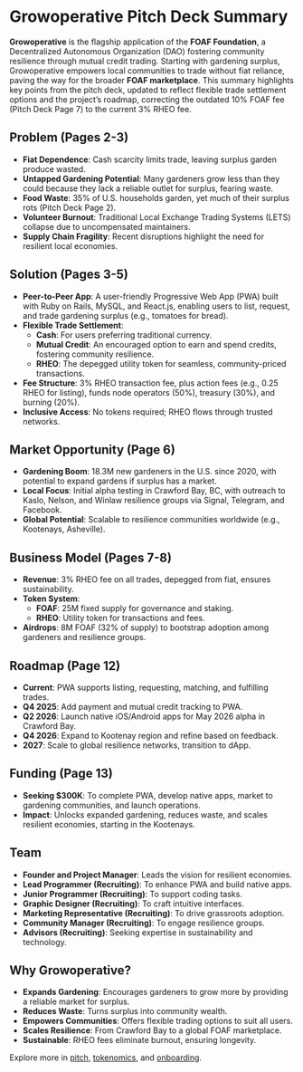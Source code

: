 # Growoperative Pitch Deck Summary

**Growoperative** is the flagship application of the **FOAF Foundation**, a Decentralized Autonomous Organization (DAO) fostering community resilience through mutual credit trading. Starting with gardening surplus, Growoperative empowers local communities to trade without fiat reliance, paving the way for the broader **FOAF marketplace**. This summary highlights key points from the pitch deck, updated to reflect flexible trade settlement options and the project’s roadmap, correcting the outdated 10% FOAF fee (Pitch Deck Page 7) to the current 3% RHEO fee.

## Problem (Pages 2-3)
- **Fiat Dependence**: Cash scarcity limits trade, leaving surplus garden produce wasted.
- **Untapped Gardening Potential**: Many gardeners grow less than they could because they lack a reliable outlet for surplus, fearing waste.
- **Food Waste**: 35% of U.S. households garden, yet much of their surplus rots (Pitch Deck Page 2).
- **Volunteer Burnout**: Traditional Local Exchange Trading Systems (LETS) collapse due to uncompensated maintainers.
- **Supply Chain Fragility**: Recent disruptions highlight the need for resilient local economies.

## Solution (Pages 3-5)
- **Peer-to-Peer App**: A user-friendly Progressive Web App (PWA) built with Ruby on Rails, MySQL, and React.js, enabling users to list, request, and trade gardening surplus (e.g., tomatoes for bread).
- **Flexible Trade Settlement**:
  - **Cash**: For users preferring traditional currency.
  - **Mutual Credit**: An encouraged option to earn and spend credits, fostering community resilience.
  - **RHEO**: The depegged utility token for seamless, community-priced transactions.
- **Fee Structure**: 3% RHEO transaction fee, plus action fees (e.g., 0.25 RHEO for listing), funds node operators (50%), treasury (30%), and burning (20%).
- **Inclusive Access**: No tokens required; RHEO flows through trusted networks.

## Market Opportunity (Page 6)
- **Gardening Boom**: 18.3M new gardeners in the U.S. since 2020, with potential to expand gardens if surplus has a market.
- **Local Focus**: Initial alpha testing in Crawford Bay, BC, with outreach to Kaslo, Nelson, and Winlaw resilience groups via Signal, Telegram, and Facebook.
- **Global Potential**: Scalable to resilience communities worldwide (e.g., Kootenays, Asheville).

## Business Model (Pages 7-8)
- **Revenue**: 3% RHEO fee on all trades, depegged from fiat, ensures sustainability.
- **Token System**:
  - **FOAF**: 25M fixed supply for governance and staking.
  - **RHEO**: Utility token for transactions and fees.
- **Airdrops**: 8M FOAF (32% of supply) to bootstrap adoption among gardeners and resilience groups.

## Roadmap (Page 12)
- **Current**: PWA supports listing, requesting, matching, and fulfilling trades.
- **Q4 2025**: Add payment and mutual credit tracking to PWA.
- **Q2 2026**: Launch native iOS/Android apps for May 2026 alpha in Crawford Bay.
- **Q4 2026**: Expand to Kootenay region and refine based on feedback.
- **2027**: Scale to global resilience networks, transition to dApp.

## Funding (Page 13)
- **Seeking $300K**: To complete PWA, develop native apps, market to gardening communities, and launch operations.
- **Impact**: Unlocks expanded gardening, reduces waste, and scales resilient economies, starting in the Kootenays.

## Team
- **Founder and Project Manager**: Leads the vision for resilient economies.
- **Lead Programmer (Recruiting)**: To enhance PWA and build native apps.
- **Junior Programmer (Recruiting)**: To support coding tasks.
- **Graphic Designer (Recruiting)**: To craft intuitive interfaces.
- **Marketing Representative (Recruiting)**: To drive grassroots adoption.
- **Community Manager (Recruiting)**: To engage resilience groups.
- **Advisors (Recruiting)**: Seeking expertise in sustainability and technology.

## Why Growoperative?
- **Expands Gardening**: Encourages gardeners to grow more by providing a reliable market for surplus.
- **Reduces Waste**: Turns surplus into community wealth.
- **Empowers Communities**: Offers flexible trading options to suit all users.
- **Scales Resilience**: From Crawford Bay to a global FOAF marketplace.
- **Sustainable**: RHEO fees eliminate burnout, ensuring longevity.

Explore more in [pitch](./pitch.md), [tokenomics](../../foaf-foundation/tokenomics.md), and [onboarding](./onboarding.md).
